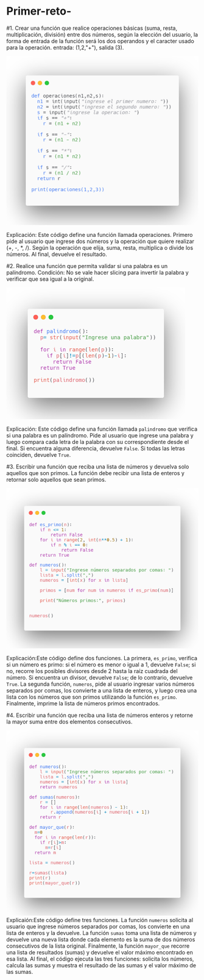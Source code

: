 # Primer-reto-
#1. Crear una función que realice operaciones básicas (suma, resta, multiplicación, división) entre dos números, según la elección del usuario, la forma de entrada de la función será los dos operandos y el caracter usado para la operación. entrada: (1,2,"+"), salida (3).

![Descrpición de la imagen](https://github.com/vcarreno52/Primer-reto-/blob/main/Imagen%20cod%201.png?raw=true)

Explicación: Este código define una función llamada operaciones. Primero pide al usuario que ingrese dos números y la operación que quiere realizar (+, -, *, /). Según la operación que elija, suma, resta, multiplica o divide los números. Al final, devuelve el resultado.

#2. Realice una función que permita validar si una palabra es un palíndromo. Condición: No se vale hacer slicing para invertir la palabra y verificar que sea igual a la original.

![Descrpición de la imagen](https://github.com/vcarreno52/Primer-reto-/blob/main/Imagen%20c%C3%B3digo%202.png?raw=true)

Explicación: Este código define una función llamada `palindromo` que verifica si una palabra es un palíndromo. Pide al usuario que ingrese una palabra y luego compara cada letra de la palabra con su correspondiente desde el final. Si encuentra alguna diferencia, devuelve `False`. Si todas las letras coinciden, devuelve `True`.


#3. Escribir una función que reciba una lista de números y devuelva solo aquellos que son primos. La función debe recibir una lista de enteros y retornar solo aquellos que sean primos.

![Descrpición de la imagen](https://github.com/vcarreno52/Primer-reto-/blob/main/Imagen%20c%C3%B3digo%203.png?raw=true)

Explicación:Este código define dos funciones. La primera, `es_primo`, verifica si un número es primo: si el número es menor o igual a 1, devuelve `False`; si no, recorre los posibles divisores desde 2 hasta la raíz cuadrada del número. Si encuentra un divisor, devuelve `False`; de lo contrario, devuelve `True`. La segunda función, `numeros`, pide al usuario ingresar varios números separados por comas, los convierte a una lista de enteros, y luego crea una lista con los números que son primos utilizando la función `es_primo`. Finalmente, imprime la lista de números primos encontrados.


#4. Escribir una función que reciba una lista de números enteros y retorne la mayor suma entre dos elementos consecutivos.

![Descrpición de la imagen](https://github.com/vcarreno52/Primer-reto-/blob/main/Imagen%20c%C3%B3digo%204.png?raw=true)
Explicaión:Este código define tres funciones. La función `numeros` solicita al usuario que ingrese números separados por comas, los convierte en una lista de enteros y la devuelve. La función `sumas` toma una lista de números y devuelve una nueva lista donde cada elemento es la suma de dos números consecutivos de la lista original. Finalmente, la función `mayor_que` recorre una lista de resultados (sumas) y devuelve el valor máximo encontrado en esa lista. Al final, el código ejecuta las tres funciones: solicita los números, calcula las sumas y muestra el resultado de las sumas y el valor máximo de las sumas.
